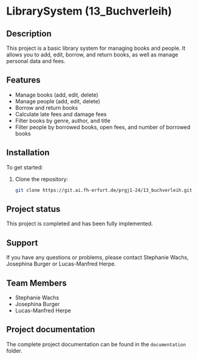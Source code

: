 # LibrarySystem (13_Buchverleih)

## Description

This project is a basic library system for managing books and people. It allows you to add, edit, borrow, and return books, as well as manage personal data and fees.

## Features

*   Manage books (add, edit, delete)
*   Manage people (add, edit, delete)
*   Borrow and return books
*   Calculate late fees and damage fees
*   Filter books by genre, author, and title
*   Filter people by borrowed books, open fees, and number of borrowed books


## Installation

To get started:
1. Clone the repository:
    ```bash
    git clone https://git.ai.fh-erfurt.de/prgj1-24/13_buchverleih.git
    ```

## Project status

This project is completed and has been fully implemented.

## Support

If you have any questions or problems, please contact Stephanie Wachs, Josephina Burger
or Lucas-Manfred Herpe.

## Team Members

*   Stephanie Wachs
*   Josephina Burger
*   Lucas-Manfred Herpe

## Project documentation

The complete project documentation can be found in the `documentation` folder.